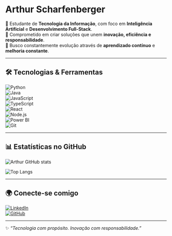 # Arthur Scharfenberger  

👔 Estudante de **Tecnologia da Informação**, com foco em **Inteligência Artificial** e **Desenvolvimento Full-Stack**.  
🎯 Comprometido em criar soluções que unem **inovação, eficiência e responsabilidade**.  
🚀 Busco constantemente evolução através de **aprendizado contínuo** e **melhoria constante**.  

---

## 🛠️ Tecnologias & Ferramentas  

![Python](https://img.shields.io/badge/Python-14354C?style=for-the-badge&logo=python&logoColor=white)  
![Java](https://img.shields.io/badge/Java-ED8B00?style=for-the-badge&logo=java&logoColor=white)  
![JavaScript](https://img.shields.io/badge/JavaScript-F7DF1E?style=for-the-badge&logo=javascript&logoColor=000)  
![TypeScript](https://img.shields.io/badge/TypeScript-007ACC?style=for-the-badge&logo=typescript&logoColor=white)  
![React](https://img.shields.io/badge/React-20232A?style=for-the-badge&logo=react&logoColor=61DAFB)  
![Node.js](https://img.shields.io/badge/Node.js-43853D?style=for-the-badge&logo=node.js&logoColor=white)  
![Power BI](https://img.shields.io/badge/PowerBI-F2C811?style=for-the-badge&logo=powerbi&logoColor=000)  
![Git](https://img.shields.io/badge/Git-F05032?style=for-the-badge&logo=git&logoColor=white)  

---

## 📊 Estatísticas no GitHub  

![Arthur GitHub stats](https://github-readme-stats.vercel.app/api?username=ArthurScharfenberger&show_icons=true&theme=github_dark)  

![Top Langs](https://github-readme-stats.vercel.app/api/top-langs/?username=ArthurScharfenberger&layout=compact&theme=github_dark)  

---

## 🌍 Conecte-se comigo  

[![LinkedIn](https://img.shields.io/badge/LinkedIn-0A66C2?style=for-the-badge&logo=linkedin&logoColor=white)](https://www.linkedin.com/in/ArthurScharfenberger)  
[![GitHub](https://img.shields.io/badge/GitHub-171515?style=for-the-badge&logo=github&logoColor=white)](https://github.com/ArthurScharfenberger)  

---

✨ *“Tecnologia com propósito. Inovação com responsabilidade.”*  
